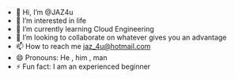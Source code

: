 - 👋 Hi, I’m @JAZ4u
- 👀 I’m interested in life
- 🌱 I’m currently learning Cloud Engineering
- 💞️ I’m looking to collaborate on whatever gives you an advantage
- 📫 How to reach me jaz_4u@hotmail.com
- 😄 Pronouns: He , him , man
- ⚡ Fun fact: I am an experienced beginner 

<!---
JAZ4u/JAZ4u is a ✨ special ✨ repository because its `README.md` (this file) appears on your GitHub profile.
You can click the Preview link to take a look at your changes.
--->
